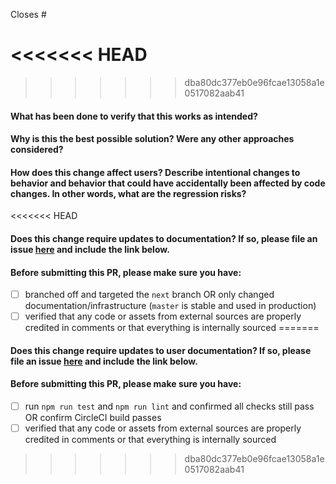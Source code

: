 Closes #

<<<<<<< HEAD
=======
<!-- 
Thank you for contributing to ODK Central!

Before sending this PR, please read
https://github.com/getodk/central-frontend/blob/master/CONTRIBUTING.md
-->

>>>>>>> dba80dc377eb0e96fcae13058a1e0517082aab41
#### What has been done to verify that this works as intended?

#### Why is this the best possible solution? Were any other approaches considered?

#### How does this change affect users? Describe intentional changes to behavior and behavior that could have accidentally been affected by code changes. In other words, what are the regression risks?

<<<<<<< HEAD
#### Does this change require updates to documentation? If so, please file an issue [here](https://github.com/getodk/docs/issues/new) and include the link below.

#### Before submitting this PR, please make sure you have:

- [ ] branched off and targeted the `next` branch OR only changed documentation/infrastructure (`master` is stable and used in production)
- [ ] verified that any code or assets from external sources are properly credited in comments or that everything is internally sourced
=======
#### Does this change require updates to user documentation? If so, please file an issue [here](https://github.com/getodk/docs/issues/new) and include the link below.

#### Before submitting this PR, please make sure you have:

- [ ] run `npm run test` and `npm run lint` and confirmed all checks still pass OR confirm CircleCI build passes
- [ ] verified that any code or assets from external sources are properly credited in comments or that everything is internally sourced
>>>>>>> dba80dc377eb0e96fcae13058a1e0517082aab41
